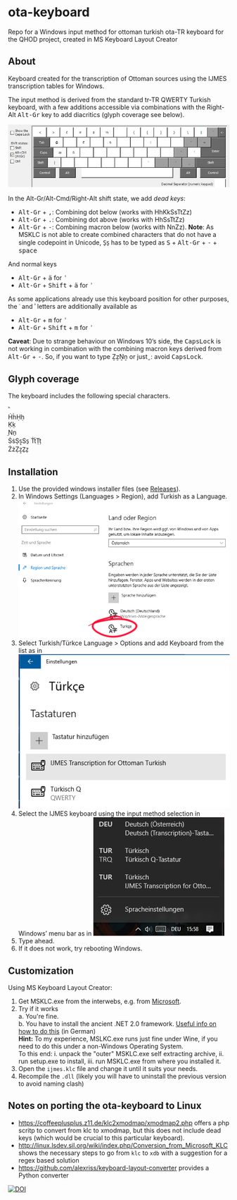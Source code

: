 # ota-keyboard
Repo for a Windows input method for ottoman turkish ota-TR keyboard for the QHOD project, created in MS Keyboard Layout Creator

## About

Keyboard created for the transcription of Ottoman sources using the IJMES transcription tables for Windows.

The input method is derived from the standard tr-TR QWERTY Turkish keyboard, with a few additions accessible via combinations with the Right-Alt <kbd>Alt-Gr</kbd> key to add diacritics (glyph coverage see below).

![MSKLC screenshot of IJMES Keyboard](ijmes.png "Screenshot")

In the Alt-Gr/Alt-Cmd/Right-Alt shift state, we add *dead keys*: 

- <kbd>Alt-Gr</kbd> + <kbd>,</kbd>: Combining dot below (works with HhKkSsTtZz) 
- <kbd>Alt-Gr</kbd> + <kbd>.</kbd>: Combining dot above (works with HhSsTtZz) 
- <kbd>Alt-Gr</kbd> + <kbd>-</kbd>: Combining macron below (works with NnZz). **Note**: As MSKLC is not able to create combined characters that do not have a single codepoint in Unicode, S̠s̠ has to be typed as <kbd>S</kbd> + <kbd>Alt-Gr</kbd> + <kbd>-</kbd> + <kbd>space</kbd>

And normal keys

- <kbd>Alt-Gr</kbd> + <kbd>ä</kbd> for <kbd>ʿ</kbd>
- <kbd>Alt-Gr</kbd> + <kbd>Shift</kbd> + <kbd>ä</kbd> for <kbd>ʾ</kbd>

As some applications already use this keyboard position for other purposes, the ʿ and ʾ letters are additionally available as 

- <kbd>Alt-Gr</kbd> + <kbd>m</kbd> for <kbd>ʿ</kbd>
- <kbd>Alt-Gr</kbd> + <kbd>Shift</kbd> + <kbd>m</kbd> for <kbd>ʾ</kbd>

**Caveat**: Due to strange behaviour on Windows 10’s side, the <kbd>CapsLock</kbd> is not working in combination with the combining macron keys derived from <kbd>Alt-Gr</kbd> + <kbd>-</kbd>. So, if you want to type ẔẕṈṉ or just ̱ : avoid <kbd>CapsLock</kbd>. 


## Glyph coverage

The keyboard includes the following special characters. 

ʾʿ  
ḢḣḤḥ  
Ḳḳ  
̠Nn̠  
ṠṡṢṣ̠Ss̠
ṪṫṬṭ  
ŻżẒẓ̠Z̠z̠  


## Installation

1. Use the provided windows installer files (see [Releases](https://github.com/QHOD/ota-keyboard/releases)).
2. In Windows Settings (Languages > Region), add Turkish as a Language. 
![Windows 10 settings screenshot](win_einstellungen.png "Screenshot")
3. Select Turkish/Türkce Language > Options and add Keyboard from the list as in 
![Windows 10 settings screenshot](keyboard-settings-IJMES.png "Screenshot")
4. Select the IJMES keyboard using the input method selection in Windows’ menu bar as in 
![Windows 10 settings screenshot](win_sprachmenu.png "Screenshot")
4. Type ahead. 
5. If it does not work, try rebooting Windows.


## Customization 

Using MS Keyboard Layout Creator: 

1. Get MSKLC.exe from the interwebs, e.g. from <a href="https://www.microsoft.com/en-us/download/details.aspx?id=102134">Microsoft</a>.
2. Try if it works  
    a. You're fine.  
    b. You have to install the ancient .NET 2.0 framework. [Useful info on how to do this](https://www.windows-faq.de/2016/10/30/net-framework-2-0-und-3-5-unter-windows-10-installieren/) (in German)  
    **Hint:** To my experience, MSLKC.exe runs just fine under Wine, if you need to do this under a non-Windows Operating System.  
    To this end: i. unpack the "outer" MSKLC.exe self extracting archive, ii. run setup.exe to install, iii. run MSKLC.exe from where you installed it.
3. Open the `ijmes.klc` file and change it until it suits your needs. 
4. Recompile the `.dll` (likely you will have to uninstall the previous version to avoid naming clash)

## Notes on porting the ota-keyboard to Linux

- <https://coffeeplusplus.z11.de/klc2xmodmap/xmodmap2.php> offers a php scritp to convert from klc to xmodmap, but this does not include dead keys (which would be crucial to this particular keyboard). 
- <http://linux.lsdev.sil.org/wiki/index.php/Conversion_from_Microsoft_KLC> shows the necessary steps to go from `klc` to `xdb` with a suggestion for a regex based solution
- <https://github.com/alexriss/keyboard-layout-converter> provides a Python converter


[![DOI](https://zenodo.org/badge/296548770.svg)](https://zenodo.org/badge/latestdoi/296548770)

